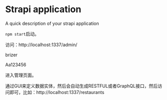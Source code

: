 # Strapi application

A quick description of your strapi application


`npm start`启动。

访问：http://localhost:1337/admin/

brizer

Aa123456

进入管理页面。

通过GUI来定义数据实体，然后会自动生成RESTFUL或者GraphQL接口，然后访问即可，比如：http://localhost:1337/restaurants

